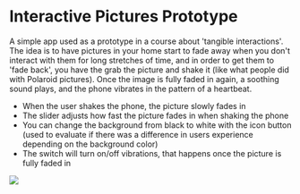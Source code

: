 # Interactive Pictures Prototype
 A simple app used as a prototype in a course about 'tangible interactions'. The idea is to have pictures in your home start to fade away when you don't interact with them for long stretches of time, and in order to get them to 'fade back', you have the grab the picture and shake it (like what people did with Polaroid pictures). Once the image is fully faded in again, a soothing sound plays, and the phone vibrates in the pattern of a heartbeat. 
 
* When the user shakes the phone, the picture slowly fades in
* The slider adjusts how fast the picture fades in when shaking the phone
* You can change the background from black to white with the icon button (used to evaluate if there was a difference in users experience depending on the background color)
* The switch will turn on/off vibrations, that happens once the picture is fully faded in

 ![](demo.gif)
 
